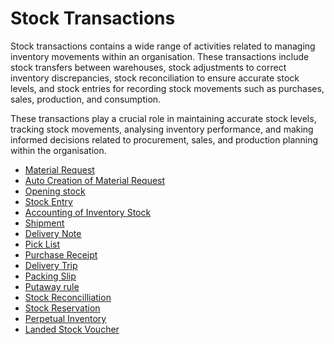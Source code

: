 # Stock Transactions 
Stock transactions contains a wide range of activities related to managing inventory movements within an organisation. These transactions include stock transfers between warehouses, stock adjustments to correct inventory discrepancies, stock reconciliation to ensure accurate stock levels, and stock entries for recording stock movements such as purchases, sales, production, and consumption.

These transactions play a crucial role in maintaining accurate stock levels, tracking stock movements, analysing inventory performance, and making informed decisions related to procurement, sales, and production planning within the organisation.

* <ins>[Material Request](../Buying/material_request.md)</ins>
* <ins>[Auto Creation of Material Request](auto_creation_of_materialrequest.md)</ins>
* <ins>[Opening stock](opening_stock.md)</ins>
* <ins>[Stock Entry](stock_entry.md)</ins>
* <ins>[Accounting of Inventory Stock](acc_of_inventory_stock.md)</ins>
* <ins>[Shipment](shipment.md)</ins>
* <ins>[Delivery Note](../Selling/delivery_note.md)</ins>
* <ins>[Pick List](pick_list.md)</ins>
* <ins>[Purchase Receipt](purchase_receipt.md)</ins>
* <ins>[Delivery Trip](delivery_trip.md)</ins>
* <ins>[Packing Slip](packing_slip.md)</ins>
* <ins>[Putaway rule](putaway_rule.md)</ins>
* <ins>[Stock Reconcilliation](stock_reconcilliation.md)</ins>
* <ins>[Stock Reservation](stock_reservation.md)</ins>
* <ins>[Perpetual Inventory](perpentual_inventory.md)</ins>
* <ins>[Landed Stock Voucher](landed_stock_voucher.md)</ins>